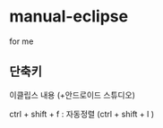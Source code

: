 # manual-eclipse
for me


## 단축키  
이클립스 내용 (+안드로이드 스튜디오)  

ctrl + shift + f : 자동정렬 (ctrl + shift + l )  
